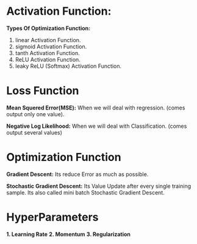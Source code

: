 # Activation Function:
**Types Of Optimization Function:**
1. linear Activation Function.
2. sigmoid Activation Function.
3. tanth Activation Function.
4. ReLU Activation Function.
5. leaky ReLU (Softmax) Activation Function.

# Loss Function
**Mean Squered Error(MSE):**
When we will deal with regression. (comes output only one value).


**Negative Log Likelihood:**
When we will deal with Classification. (comes output several values)

# Optimization Function
**Gradient Descent:**
Its reduce Error as much as possible.

**Stochastic Gradient Descent:**
Its Value Update after every single training sample. Its also called mini batch Stochastic Gradient Descent.

# HyperParameters

**1. Learning Rate**
**2. Momentum**
**3. Regularization**
